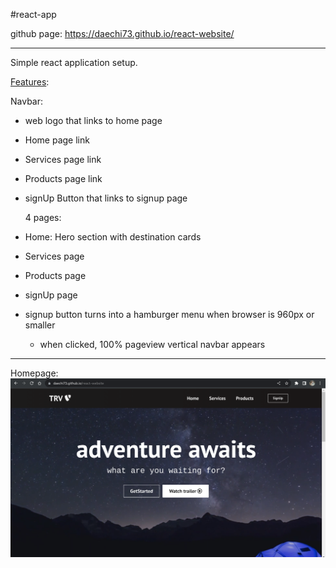 #react-app

github page: https://daechi73.github.io/react-website/

---

Simple react application setup.

<u>Features</u>:

Navbar:

- web logo that links to home page
- Home page link
- Services page link
- Products page link
- signUp Button that links to signup page

  4 pages:

- Home: Hero section with destination cards
- Services page
- Products page
- signUp page
- signup button turns into a hamburger menu when browser is 960px or smaller
  - when clicked, 100% pageview vertical navbar appears

---

Homepage:
![img](https://github.com/daechi73/react-website/blob/main/react-website.png)
